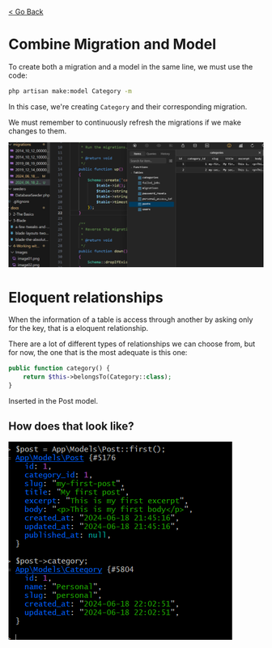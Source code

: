 [< Go Back](../README.md)

# Combine Migration and Model

To create both a migration and a model in the same line, we must use the code:

```bash
php artisan make:model Category -m
```

In this case, we're creating `Category` and their corresponding migration.

We must remember to continuously refresh the migrations if we make changes to them.

![browser image](./images/image04.png)

# Eloquent relationships

When the information of a table is access through another by asking only for the key, that is a eloquent relationship.

There are a lot of different types of relationships we can choose from, but for now, the one that is the most adequate is this one:

```php
public function category() {
    return $this->belongsTo(Category::class);
}
```
Inserted in the Post model.

## How does that look like?

![browser image](./images/image05.png)
